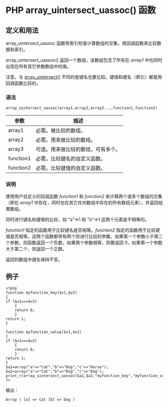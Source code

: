 # PHP array_uintersect_uassoc() 函数



## 定义和用法

array_uintersect_uassoc 函数带索引检查计算数组的交集，用回调函数来比较数据和索引。

array_uintersect_uassoc() 返回一个数组，该数组包含了所有在 _array1_ 中也同时出现在所有其它参数数组中的值。

注意，与 [array_uintersect()](/php/func_array_uintersect.asp "PHP array_uintersect() 函数") 不同的是键名也要比较。键值和键名（索引）都是用回调函数比较的。

### 语法

```
array_uintersect_uassoc(array1,array2,array3...,function1,function2)
```

| 参数 | 描述 |
| --- | --- |
| array1 | 必需。被比较的数组。 |
| array2 | 必需。用来做比较的数组。 |
| array3 | 可选。用来做比较的数组，可有多个。 |
| function1 | 必需。比较键名的自定义函数。 |
| function2 | 必需。比较键值的自定义函数。 |

### 说明

使用用户自定义的回调函数 _function1_ 和 _function2_ 来计算两个或多个数组的交集（即在 _array1_ 中存在，同时也在其它任何数组中存在的所有数组元素），并返回结果数组。

同时进行键名和键值的比较，如 "a"=&gt;1 和 "b"=&gt;1 这两个元素是不相等的。

_function1_ 指定的函数用于比较键名是否相等。_function2_ 指定的函数用于比较键值是否相等。这两个函数都带有两个将进行比较的参数。如果第一个参数小于第二个参数，则函数返回一个负数，如果两个参数相等，则要返回 0，如果第一个参数大于第二个，则返回一个正数。

返回的数组中键名保持不变。

## 例子

```
<?php
function myfunction_key($v1,$v2) 
{
if ($v1===$v2)
	{
	return 0;
	}
return 1;
}

function myfunction_value($v1,$v2) 
{
if ($v1===$v2)
	{
	return 0;
	}
return 1;
}
$a1=array("a"=>"Cat","b"=>"Dog","c"=>"Horse");
$a2=array("a"=>"Cat","b"=>"Dog","c"=>"Dog");
print_r(array_uintersect_uassoc($a1,$a2,"myfunction_key","myfunction_value"));
?>
```

输出：

```
Array ( [a] => Cat [b] => Dog )
```



